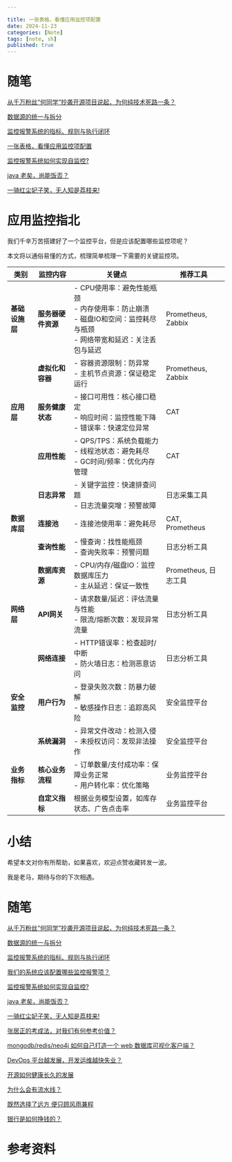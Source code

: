 ```yaml
---

title: 一张表格，看懂应用监控项配置
date: 2024-11-23
categories: [Note]
tags: [note, sh]
published: true
---
```


# 随笔

[从千万粉丝“何同学”抄袭开源项目说起，为何纯技术死路一条？](https://houbb.github.io/2024/11/22/note-02-he-tech)

[数据源的统一与拆分](https://houbb.github.io/2024/11/22/note-03-split-apache-calcite)

[监控报警系统的指标、规则与执行闭环](https://houbb.github.io/2024/11/22/note-04-indicator-rule-execute-mearurement)

[一张表格，看懂应用监控项配置](https://houbb.github.io/2024/11/22/note-04-indicator-rule-items)

[监控报警系统如何实现自监控?](https://houbb.github.io/2024/11/22/note-04-indicator-rule-items-self-monitor)

[java 老矣，尚能饭否？](https://houbb.github.io/2024/11/22/note-05-is-java-so-old)

[一骑红尘妃子笑，无人知是荔枝来!](https://houbb.github.io/2024/11/22/note-06-lizhi)

# 应用监控指北

我们千辛万苦搭建好了一个监控平台，但是应该配置哪些监控项呢？

本文将以通俗易懂的方式，梳理简单梳理一下需要的关键监控项。

| **类别**      | **监控内容**                          | **关键点**                                           | **推荐工具**                |
|---------------|---------------------------------------|-----------------------------------------------------|-----------------------------|
| **基础设施层** | **服务器硬件资源**                   | - CPU使用率：避免性能瓶颈<br>- 内存使用率：防止崩溃<br>- 磁盘IO和空间：监控耗尽与瓶颈<br>- 网络带宽和延迟：关注丢包与延迟 | Prometheus, Zabbix         |
|               | **虚拟化和容器**                     | - 容器资源限制：防异常<br>- 主机节点资源：保证稳定运行 | Prometheus, Zabbix         |
| **应用层**    | **服务健康状态**                     | - 接口可用性：核心接口稳定<br>- 响应时间：监控性能下降<br>- 错误率：快速定位异常 | CAT                        |
|               | **应用性能**                         | - QPS/TPS：系统负载能力<br>- 线程池状态：避免耗尽<br>- GC时间/频率：优化内存管理 | CAT                        |
|               | **日志异常**                         | - 关键字监控：快速排查问题<br>- 日志流量突增：预警故障 | 日志采集工具               |
| **数据库层**  | **连接池**                           | - 连接池使用率：避免耗尽                            | CAT, Prometheus            |
|               | **查询性能**                         | - 慢查询：找性能瓶颈<br>- 查询失败率：预警问题       | 日志分析工具               |
|               | **数据库资源**                       | - CPU/内存/磁盘IO：监控数据库压力<br>- 主从延迟：保证一致性 | Prometheus, 日志工具       |
| **网络层**    | **API网关**                          | - 请求数量/延迟：评估流量与性能<br>- 限流/熔断次数：发现异常流量 | 日志分析工具               |
|               | **网络连接**                         | - HTTP错误率：检查超时/中断<br>- 防火墙日志：检测恶意访问 | 日志分析工具               |
| **安全监控**  | **用户行为**                         | - 登录失败次数：防暴力破解<br>- 敏感操作日志：追踪高风险 | 安全监控平台               |
|               | **系统漏洞**                         | - 异常文件改动：检测入侵<br>- 未授权访问：发现非法操作 | 安全监控平台               |
| **业务指标**  | **核心业务流程**                     | - 订单数量/支付成功率：保障业务正常<br>- 用户转化率：优化策略 | 业务监控平台               |
|               | **自定义指标**                       | 根据业务模型设置，如库存状态、广告点击率             | 业务监控平台               |

# 小结

希望本文对你有所帮助，如果喜欢，欢迎点赞收藏转发一波。

我是老马，期待与你的下次相遇。

# 随笔

[从千万粉丝“何同学”抄袭开源项目说起，为何纯技术死路一条？](https://houbb.github.io/2024/11/22/note-02-he-tech)

[数据源的统一与拆分](https://houbb.github.io/2024/11/22/note-03-split-apache-calcite)

[监控报警系统的指标、规则与执行闭环](https://houbb.github.io/2024/11/22/note-04-indicator-rule-execute-mearurement)

[我们的系统应该配置哪些监控报警项？](https://houbb.github.io/2024/11/22/note-04-indicator-rule-items)

[监控报警系统如何实现自监控?](https://houbb.github.io/2024/11/22/note-04-indicator-rule-items-self-monitor)

[java 老矣，尚能饭否？](https://houbb.github.io/2024/11/22/note-05-is-java-so-old)

[一骑红尘妃子笑，无人知是荔枝来!](https://houbb.github.io/2024/11/22/note-06-lizhi)

[张居正的考成法，对我们有何参考价值？](https://houbb.github.io/2024/11/22/note-07-zhangjuzheng-kaochengfa)

[mongodb/redis/neo4j 如何自己打造一个 web 数据库可视化客户端？](https://houbb.github.io/2024/11/22/note-08-visual)

[DevOps 平台越发展，开发运维越快失业？](https://houbb.github.io/2024/11/22/note-09-devops-how-to-go)

[开源如何健康长久的发展](https://houbb.github.io/2024/11/22/note-10-opensource-way)

[为什么会有流水线？](https://houbb.github.io/2024/11/22/note-11-pipeline)

[既然选择了远方 便只顾风雨兼程](https://houbb.github.io/2024/11/22/note-12-positive-negative)

[银行是如何挣钱的？](https://houbb.github.io/2024/11/22/note-13-bank-profit)

# 参考资料

